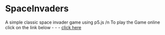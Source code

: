 # SpaceInvaders
A simple classic space invader game using p5.js /n
To play the Game online click on the link below - - -
<a href = "amazterdrv.github.io/SpaceInvaders">click here</a>

